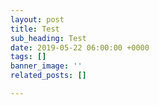 ```yaml
---
layout: post
title: Test
sub_heading: Test
date: 2019-05-22 06:00:00 +0000
tags: []
banner_image: ''
related_posts: []

---
```

